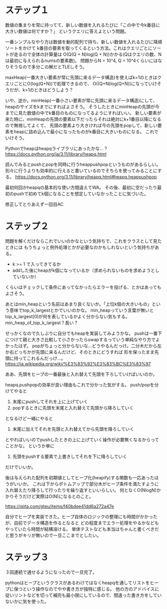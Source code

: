 # ステップ１

数値の集まりを常に持ってて、新しい数値を入れるたびに「この中で今k番目に大きい数値は何ですか？」
というクエリに答えよという問題。

一番シンプルなやり方は数値を動的配列で持ち、新しい数値を入れるたびに降順ソートをかけて
k番目の要素を取ってくるという方法。これはクエリごとにソートが走るので全体の計算量は
O(Q(Q + N)log(Q + N))かかる(Qはクエリの数、Nは最初に与えられるnumsの要素数)。
問題からN = 10^4, Q = 10^4くらいにはなりそうなので多分この解だとTLEしそう。

maxHeap(一番大きい要素が常に先頭に来るデータ構造)を使えばk=1のときはクエリごとにO(log(Q+N))で処理できるので、
O((Q+N)log(Q+N))になっていけそうだが、k>1のときはどうしよう？

いや、逆か。minHeap(一番小さい要素が常に先頭に来るデータ構造)にして、heapのサイズをkまでにすればよさそう。
そうしたときにminHeapの先頭が今までに見た数値の中でk番目のものになってるようにすればいい。
新しい要素が来た時に、minHeapの先頭の要素以下だったらそれは絶対にk+1番目以降になるので無視してよくて、
先頭の要素より大きければ今の先頭をpopして、新しい要素をheapに詰め込んで最小になったものがk番目に大きいものになる。
これでいけそう。

Pythonでheapはheapqライブラリにあったかな…？
https://docs.python.org/ja/3.11/library/heapq.html

読んでみるとpushとpopを同時に行うheappushpopというものがあるらしい。
別々に行うよりも効率的に行えると書いているのでそちらを使ってみることにする。
https://docs.python.org/3.11/library/heapq.html#heapq.heappushpop

最初何回かheapqの基本的な使い方間違えてWA。
その後、最初に空だったり最初のpushで初めてk個になることを想定していなかったことに気づいた。

修正してとりあえず一回目AC

# ステップ２

問題を解くだけならこれでいいのかなという気持ちで、これをクラスとして見たときには
もうちょっと例外処理とかが必要なのかもしれないという気持ちがある。

- k >= 1 で入ってきてるか
- addした後にheapがk個になっているか（求められないものを求めようとしていないか）

くらいはチェックして条件にあってなかったらエラーを投げる、とかはあってもよさそう。

あとはmin_heapという名前はあまり良くないか。「上位k個の大きいもの」という意味でtop_k_largestとかでいいのかな。
min_heapっていう言葉が無いとtop_k_largest[0]が何を表しているかよく分からない気もする。
min_heap_of_top_k_largest？長い？

せっかくなので久しぶりに自分でもheapを実装してみようかな。
pushは一番下につけて親と大きさ比較して小さかったらswapするっていう単純なやり方でよかったはず。
popがちょっと分からないな…どうやるんだっけ。二分木だから左か右どっちかが先頭に来るんだけど、そのときにどうすれば
形を保ったまま先頭に持ってこれるんだっけ…。
https://ja.wikipedia.org/wiki/%E3%83%92%E3%83%BC%E3%83%97

ああ、先頭をヒープの一番最後と入れ替えて先頭を下ろしていけばいいのか。

heapq.pushpopの効率が良い理由もこれで分かった気がする。
push/popを分けてやると

1. 末尾にpushしてそれを上に上げていく
2. popするときに先頭を末尾と入れ替えて先頭から降ろしていく

となるけど一緒にやると

1. 末尾に加えてそれを先頭と入れ替えてから先頭を降ろしていく

とやればいいのでpushしたときの上に上げていく操作が必要無くなるからってことかな。
というか単に

1. 先頭をpushする要素で上書きしてそれを下に降ろしていく

だけでいいか。

後は与えられた配列を初期値としてヒープ化(heapify)する関数も一応あったほうがいいか。
これは下からボトムアップで部分木がヒープ条件を満たすように入れ替えたり降ろして行ったりを繰り返すといいらしい。
何となくO(NlogN)かかりそうだけど実際はO(N)になるとのこと。

https://qiita.com/gteu/items/f40bdee41dd6a272a47e

自分でヒープを実装できた。ヒープ自体のロジックの整理にも時間がかかったが、自前でデータ構造を作るとなると
どの程度までエラー処理をやるかなどもやっていたら時間が結構溶ける。
単体テストなども本当はちゃんと書くべきだと思うがキリが無いので一旦ここまでとしたい。

# ステップ３

３回連続で通せるようになったので一旦完了。

pythonはヒープというクラスがあるわけではなくheapqを通してリストをヒープに保つという操作なのでやや書き方が独特に感じる。
他の方のアドバイスに従いリントなどを切って補完も最小限にしているので、間違った書き方をしていないかに気を使った。
